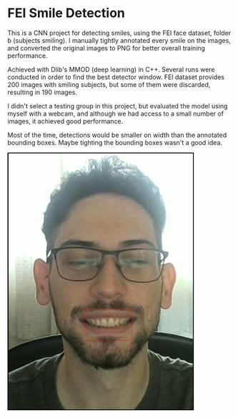 # FEI Smile Detection

This is a CNN project for detecting smiles, using the FEI face dataset, folder b (subjects smiling). I manually tightly annotated every smile on the images, and converted the original images to PNG for better overall training performance.

Achieved with Dlib's MMOD (deep learning) in C++. Several runs were conducted in order to find the best detector window.
FEI dataset provides 200 images with smiling subjects, but some of them were discarded, resulting in 190 images.

I didn't select a testing group in this project, but evaluated the model using myself with a webcam, and although we had access to a small number of images, it achieved good performance.

Most of the time, detections would be smaller on width than the annotated bounding boxes. Maybe tighting the bounding boxes wasn't a good idea.


![alt text](https://github.com/CaioFPeres/FEISmileDetection/blob/master/demo.png?raw=true)